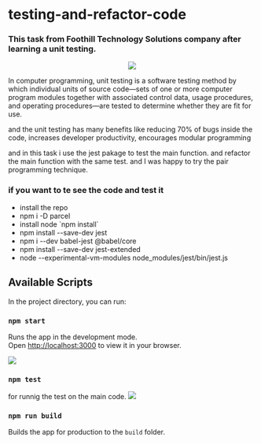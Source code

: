 # testing-and-refactor-code
### This task from Foothill Technology Solutions company after learning a unit testing.
<div align="center"> <img src="https://user-images.githubusercontent.com/77459566/165844960-2994e1a3-d4dd-4b4c-b49d-0f53f428fc86.png"/></div>

In computer programming, unit testing is a software testing method by which individual units of source code—sets of one or more computer program modules together with associated control data, usage procedures, and operating procedures—are tested to determine whether they are fit for use.

and the unit testing has many benefits like reducing 70% of  bugs inside the code, increases developer productivity, encourages modular programming

and in this task i use the jest pakage to test the main function.
and refactor the main function with the same test.
and I was happy to try the pair programming technique.

### if you want to te see the code and test it 
<ul>
<li>install the repo</li>
<li>npm i -D parcel</li>
<li>install node `npm install`</li>
<li>npm install --save-dev jest</li>
<li>npm i --dev babel-jest @babel/core</li>
<li> npm install --save-dev jest-extended</li>
<li>node --experimental-vm-modules node_modules/jest/bin/jest.js</li>
</ul>

## Available Scripts

In the project directory, you can run:
### `npm start`

Runs the app in the development mode.\
Open [http://localhost:3000](http://localhost:3000) to view it in your browser.

<img src="https://user-images.githubusercontent.com/77459566/165849806-eb240f38-4970-4860-a19b-165acfcfb09b.png"/>

### `npm test`

for  runnig the test on the main code.
<img src="https://user-images.githubusercontent.com/77459566/165848568-9fa9c5c6-3a91-4086-9b6e-7af8a4030472.png"/>

### `npm run build`

Builds the app for production to the `build` folder.






